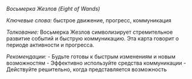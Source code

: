 *Восьмерка Жезлов \(Eight of Wands\)*

*Ключевые слова:* быстрое движение, прогресс, коммуникация

*Толкование:* 
Восьмерка Жезлов символизирует стремительное развитие событий и быструю коммуникацию\. Эта карта говорит о периоде активности и прогресса\.

*Рекомендации:*
\- Будьте готовы к быстрым изменениям и новым возможностям
\- Эффективно используйте средства коммуникации
\- Действуйте решительно, когда представляется возможность
